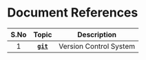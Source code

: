 # Document References

| S.No   | Topic              | Description              |
| :----: | :----------------: | :----------------------: |
| 1      | [**`git`**][git]   | Version Control System   |


[git]: https://git-scm.com/